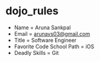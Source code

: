 # dojo_rules

* Name = Aruna Sankpal
* Email = arunavs03@gmail.com
* Title = Software Engineer
* Favorite Code School Path = iOS
* Deadly Skills = Git
